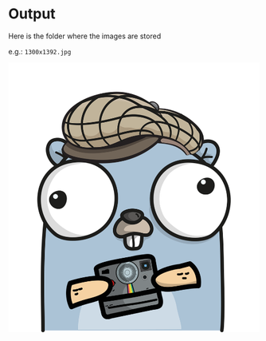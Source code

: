 # Output

Here is the folder where the images are stored

e.g.: `1300x1392.jpg`

![img](../docs/gopher.png)
